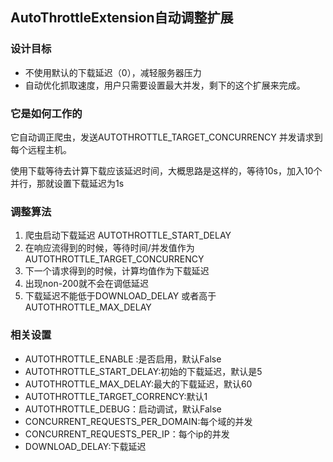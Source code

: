 ## AutoThrottleExtension自动调整扩展
 
### 设计目标

* 不使用默认的下载延迟（0），减轻服务器压力
* 自动优化抓取速度，用户只需要设置最大并发，剩下的这个扩展来完成。
### 它是如何工作的

它自动调正爬虫，发送AUTOTHROTTLE_TARGET_CONCURRENCY 并发请求到每个远程主机。

使用下载等待去计算下载应该延迟时间，大概思路是这样的，等待10s，加入10个并行，那就设置下载延迟为1s


### 调整算法

1. 爬虫启动下载延迟 AUTOTHROTTLE_START_DELAY
2. 在响应流得到的时候，等待时间/并发值作为AUTOTHROTTLE_TARGET_CONCURRENCY
3. 下一个请求得到的时候，计算均值作为下载延迟
4. 出现non-200就不会在调低延迟
5. 下载延迟不能低于DOWNLOAD_DELAY 或者高于AUTOTHROTTLE_MAX_DELAY


### 相关设置

* AUTOTHROTTLE_ENABLE :是否启用，默认False
* AUTOTHROTTLE_START_DELAY:初始的下载延迟，默认是5
* AUTOTHROTTLE_MAX_DELAY:最大的下载延迟，默认60
* AUTOTHROTTLE_TARGET_CORRENCY:默认1
* AUTOTHROTTLE_DEBUG：启动调试，默认False
* CONCURRENT_REQUESTS_PER_DOMAIN:每个域的并发
* CONCURRENT_REQUESTS_PER_IP：每个ip的并发
* DOWNLOAD_DELAY:下载延迟